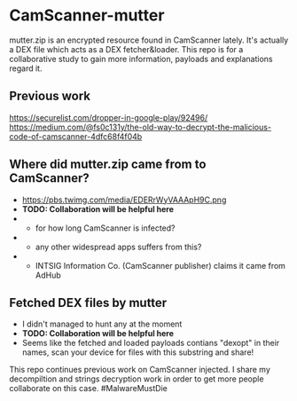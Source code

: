 # CamScanner-mutter
mutter.zip is an encrypted resource found in CamScanner lately. It's actually a DEX file which acts as a DEX fetcher&loader.
This repo is for a collaborative study to gain more information, payloads and explanations regard it.

## Previous work
https://securelist.com/dropper-in-google-play/92496/
https://medium.com/@fs0c131y/the-old-way-to-decrypt-the-malicious-code-of-camscanner-4dfc68f4f04b

## Where did mutter.zip came from to CamScanner?  
* https://pbs.twimg.com/media/EDERrWyVAAApH9C.png
* **TODO: Collaboration will be helpful here**
* * for how long CamScanner is infected?
* * any other widespread apps suffers from this?
* * INTSIG Information Co. (CamScanner publisher) claims it came from AdHub

## Fetched DEX files by mutter
* I didn't managed to hunt any at the moment
* **TODO: Collaboration will be helpful here**
* Seems like the fetched and loaded payloads contians "dexopt" in their names, scan your device for files with this substring and share!

This repo continues previous work on CamScanner injected.
I share my decompiltion and strings decryption work in order to get more people collaborate on this case.
#MalwareMustDie
